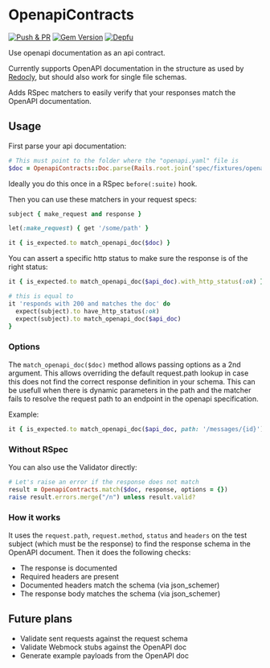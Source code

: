 # OpenapiContracts

[![Push & PR](https://github.com/mkon/openapi_contracts/actions/workflows/main.yml/badge.svg)](https://github.com/mkon/openapi_contracts/actions/workflows/main.yml)
[![Gem Version](https://badge.fury.io/rb/openapi_contracts.svg)](https://badge.fury.io/rb/openapi_contracts)
[![Depfu](https://badges.depfu.com/badges/8ac57411497df02584bbf59685634e45/overview.svg)](https://depfu.com/github/mkon/openapi_contracts?project_id=35354)

Use openapi documentation as an api contract.

Currently supports OpenAPI documentation in the structure as used by [Redocly](https://github.com/Redocly/create-openapi-repo), but should also work for single file schemas.

Adds RSpec matchers to easily verify that your responses match the OpenAPI documentation.

## Usage

First parse your api documentation:

```ruby
# This must point to the folder where the "openapi.yaml" file is
$doc = OpenapiContracts::Doc.parse(Rails.root.join('spec/fixtures/openapi/api-docs/openapi'))
```

Ideally you do this once in a RSpec `before(:suite)` hook.

Then you can use these matchers in your request specs:

```ruby
subject { make_request and response }

let(:make_request) { get '/some/path' }

it { is_expected.to match_openapi_doc($doc) }
```

You can assert a specific http status to make sure the response is of the right status:

```ruby
it { is_expected.to match_openapi_doc($api_doc).with_http_status(:ok) }

# this is equal to
it 'responds with 200 and matches the doc' do
  expect(subject).to have_http_status(:ok)
  expect(subject).to match_openapi_doc($api_doc)
}
```

### Options

The `match_openapi_doc($doc)` method allows passing options as a 2nd argument.
This allows overriding the default request.path lookup in case this does not find
the correct response definition in your schema. This can be usefull when there is
dynamic parameters in the path and the matcher fails to resolve the request path to
an endpoint in the openapi specification.

Example:

```ruby
it { is_expected.to match_openapi_doc($api_doc, path: '/messages/{id}').with_http_status(:ok) }
```

### Without RSpec

You can also use the Validator directly:
```ruby
# Let's raise an error if the response does not match
result = OpenapiContracts.match($doc, response, options = {})
raise result.errors.merge("/n") unless result.valid?
```

### How it works

It uses the `request.path`, `request.method`, `status` and `headers` on the test subject
(which must be the response) to find the response schema in the OpenAPI document.
Then it does the following checks:

* The response is documented
* Required headers are present
* Documented headers match the schema (via json_schemer)
* The response body matches the schema (via json_schemer)

## Future plans

* Validate sent requests against the request schema
* Validate Webmock stubs against the OpenAPI doc
* Generate example payloads from the OpenAPI doc
